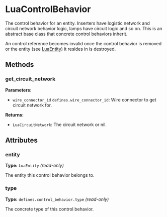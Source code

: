 # LuaControlBehavior

The control behavior for an entity. Inserters have logistic network and circuit network behavior logic, lamps have circuit logic and so on. This is an abstract base class that concrete control behaviors inherit.

An control reference becomes invalid once the control behavior is removed or the entity (see [LuaEntity](runtime:LuaEntity)) it resides in is destroyed.

## Methods

### get_circuit_network



**Parameters:**

- `wire_connector_id` `defines.wire_connector_id`: Wire connector to get circuit network for.

**Returns:**

- `LuaCircuitNetwork`: The circuit network or nil.

## Attributes

### entity

**Type:** `LuaEntity` _(read-only)_

The entity this control behavior belongs to.

### type

**Type:** `defines.control_behavior.type` _(read-only)_

The concrete type of this control behavior.

